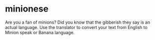 # minionese

Are you a fan of minions? Did you know that the gibberish they say is an actual language. Use the translator to convert your text from English to Minion speak or Banana language.
